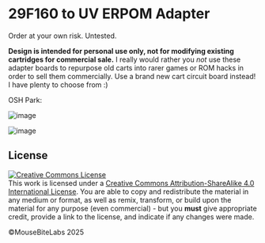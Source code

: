 # 29F160 to UV ERPOM Adapter

Order at your own risk. Untested. 

**Design is intended for personal use only, not for modifying existing cartridges for commercial sale.** I really would rather you *not* use these adapter boards to repurpose old carts into rarer games or ROM hacks in order to sell them commercially. Use a brand new cart circuit board instead! I have plenty to choose from :)

OSH Park: 

![image](https://github.com/user-attachments/assets/af5b365d-119c-40c2-83f9-eae786539461)

![image](https://github.com/user-attachments/assets/f240dc55-677d-473f-b47b-a53abe0f304d)

## License

<a rel="license" href="http://creativecommons.org/licenses/by-sa/4.0/"><img alt="Creative Commons License" style="border-width:0" src="https://i.creativecommons.org/l/by-sa/4.0/80x15.png" /></a><br />This work is licensed under a <a rel="license" href="http://creativecommons.org/licenses/by-sa/4.0/">Creative Commons Attribution-ShareAlike 4.0 International License</a>. You are able to copy and redistribute the material in any medium or format, as well as remix, transform, or build upon the material for any purpose (even commercial) - but you **must** give appropriate credit, provide a link to the license, and indicate if any changes were made.

©MouseBiteLabs 2025
